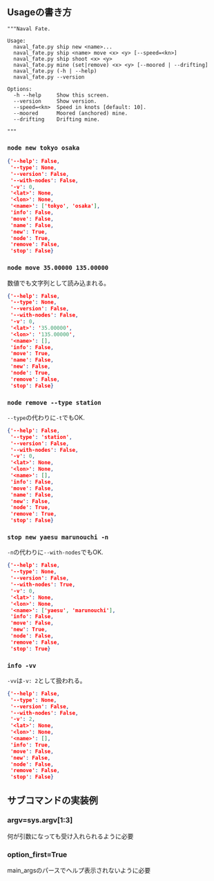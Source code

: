 Usageの書き方
-------------

```
"""Naval Fate.

Usage:
  naval_fate.py ship new <name>...
  naval_fate.py ship <name> move <x> <y> [--speed=<kn>]
  naval_fate.py ship shoot <x> <y>
  naval_fate.py mine (set|remove) <x> <y> [--moored | --drifting]
  naval_fate.py (-h | --help)
  naval_fate.py --version

Options:
  -h --help     Show this screen.
  --version     Show version.
  --speed=<kn>  Speed in knots [default: 10].
  --moored      Moored (anchored) mine.
  --drifting    Drifting mine.

"""
```

### `node new tokyo osaka`

```json
{'--help': False,
 '--type': None,
 '--version': False,
 '--with-nodes': False,
 '-v': 0,
 '<lat>': None,
 '<lon>': None,
 '<name>': ['tokyo', 'osaka'],
 'info': False,
 'move': False,
 'name': False,
 'new': True,
 'node': True,
 'remove': False,
 'stop': False}
```

### `node move 35.00000 135.00000`

数値でも文字列として読み込まれる。

```json
{'--help': False,
 '--type': None,
 '--version': False,
 '--with-nodes': False,
 '-v': 0,
 '<lat>': '35.00000',
 '<lon>': '135.00000',
 '<name>': [],
 'info': False,
 'move': True,
 'name': False,
 'new': False,
 'node': True,
 'remove': False,
 'stop': False}
```

### `node remove --type station`

`--type`の代わりに`-t`でもOK.

```json
{'--help': False,
 '--type': 'station',
 '--version': False,
 '--with-nodes': False,
 '-v': 0,
 '<lat>': None,
 '<lon>': None,
 '<name>': [],
 'info': False,
 'move': False,
 'name': False,
 'new': False,
 'node': True,
 'remove': True,
 'stop': False}
```

### `stop new yaesu marunouchi -n`

`-n`の代わりに`--with-nodes`でもOK.

```json
{'--help': False,
 '--type': None,
 '--version': False,
 '--with-nodes': True,
 '-v': 0,
 '<lat>': None,
 '<lon>': None,
 '<name>': ['yaesu', 'marunouchi'],
 'info': False,
 'move': False,
 'new': True,
 'node': False,
 'remove': False,
 'stop': True}
```

### `info -vv`

`-vv`は`-v: 2`として扱われる。

```json
{'--help': False,
 '--type': None,
 '--version': False,
 '--with-nodes': False,
 '-v': 2,
 '<lat>': None,
 '<lon>': None,
 '<name>': [],
 'info': True,
 'move': False,
 'new': False,
 'node': False,
 'remove': False,
 'stop': False}
```


サブコマンドの実装例
--------------------

### argv=sys.argv[1:3]

何が引数になっても受け入れられるように必要

### option_first=True

main_argsのパースでヘルプ表示されないように必要
